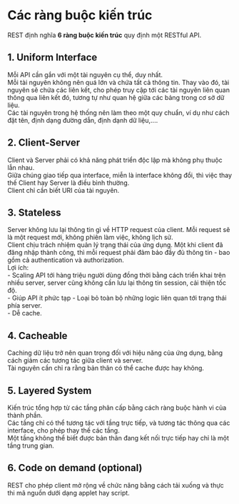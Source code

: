 # Các ràng buộc kiến trúc  
REST định nghĩa **6 ràng buộc kiến trúc** quy định một RESTful API.  
## 1. Uniform Interface  
Mỗi API cần gắn với một tài nguyên cụ thể, duy nhất.  
Mỗi tài nguyên không nên quá lớn và chứa tất cả thông tin. Thay vào đó, tài nguyên sẽ chứa các liên kết, cho phép truy cập tới các tài nguyên liên quan thông qua liên kết đó, tương tự như quan hệ giữa các bảng trong cơ sở dữ liệu.  
Các tài nguyên trong hệ thống nên làm theo một quy chuẩn, ví dụ như cách đặt tên, định dạng đường dẫn, định dạnh dữ liệu,....  
## 2. Client-Server  
Client và Server phải có khả năng phát triển độc lập mà không phụ thuộc lẫn nhau.  
Giữa chúng giao tiếp qua interface, miễn là interface không đổi, thì việc thay thế Client hay Server là điều bình thường.  
Client chỉ cần biết URI của tài nguyên.  
## 3. Stateless  
Server không lưu lại thông tin gì về HTTP request của client. Mỗi request sẽ là một request mới, không phiên làm việc, không lịch sử.  
Client chịu trách nhiệm quản lý trạng thái của ứng dụng. Một khi client đã đăng nhập thành công, thì mỗi request phải đảm bảo đầy đủ thông tin - bao gồm cả authentication và authorization.  
Lợi ích:  
	- Scaling API tới hàng triệu người dùng đồng thời bằng cách triển khai trên nhiều server, server cũng không cần lưu lại thông tin session, cải thiện tốc độ.  
	- Giúp API ít phức tạp - Loại bỏ toàn bộ những logic liên quan tới trạng thái phía server.  
	- Dễ cache.  
## 4. Cacheable  
Caching dữ liệu trở nên quan trọng đối với hiệu năng của ứng dụng, bằng cách giảm các tương tác giữa client và server.  
Tài nguyên cần chỉ ra rằng bản thân có thể cache được hay không.  
## 5. Layered System  
Kiến trúc tổng hợp từ các tầng phân cấp bằng cách ràng buộc hành vi của thành phần.  
Các tầng chỉ có thể tương tác với tầng trực tiếp, và tương tác thông qua các interface, cho phép thay thế các tầng.  
Một tầng không thể biết được bản thân đang kết nối trực tiếp hay chỉ là một tầng trung gian.  
## 6. Code on demand (optional)  
REST cho phép client mở rộng về chức năng bằng cách tải xuống và thực thi mã nguồn dưới dạng applet hay script.  
